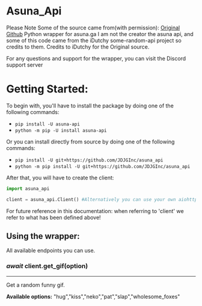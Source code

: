 # Asuna_Api

Please Note Some of the source came from(with permission):
[Original Github](https://github.com/iDutchy/sr_api/)
Python wrapper for asuna.ga I am not the creator the asuna api, and some of this code came from the iDutchy some-random-api project so credits to them. Credits to iDutchy for the Original source.

For any questions and support for the wrapper, you can visit the Discord support server

# Getting Started:
To begin with, you'll have to install the package by doing one of the following commands:
- `pip install -U asuna-api`
- `python -m pip -U install asuna-api`

Or you can install directly from source by doing one of the following commands:
- `pip install -U git+https://github.com/JDJGInc/asuna_api`
- `python -m pip install -U git+https://github.com/JDJGInc/asuna_api`

After that, you will have to create the client:
```python
import asuna_api

client = asuna_api.Client() #Alternatively you can use your own aiohttp.ClientSession by passing session=yoursession to this
```
For future reference in this documentation: when referring to 'client' we refer to what has been defined above!
 
## Using the wrapper:
 
All available endpoints you can use.

### *await* client.get_gif(option)
---
Get a random funny gif.

**Available options:** "hug","kiss","neko","pat","slap","wholesome_foxes"

